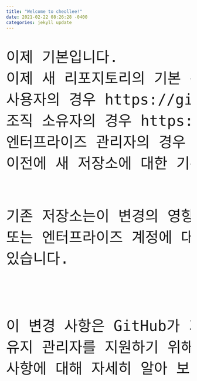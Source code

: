 ```yaml
---
title: "Welcome to cheollee!"
date: 2021-02-22 08:26:28 -0400
categories: jekyll update
---
```

<font size=12pt>
<pre>
이제 기본입니다.
이제 새 리포지토리의 기본 분기 이름은 main입니다. 다른 기본값을 설정하려면 
사용자의 경우 https://github.com/settings/repositories 페이지에서
조직 소유자의 경우 https://github.com/organizations/YOUR-ORGANIZATION/settings/repository-defaults페이지에서
엔터프라이즈 관리자의 경우 https://github.com/enterprises/YOUR-ENTERPRISE/settings/member_privileges페이지에서
이전에 새 저장소에 대한 기본 분기를 선택한 사용자, 조직 및 기업은이 변경의 영향을받지 않습니다.

기존 저장소는이 변경의 영향을받지 않습니다. 올해 말에는 사용자, 조직 또는 엔터프라이즈 계정에 대한 기존 저장소의 기본 브랜치 이름을 바꿀 수 있습니다.

이 변경 사항은 GitHub가 기본 브랜치의 이름을 변경하려는 프로젝트 및 유지 관리자를 지원하기 위해 수행하는 많은 변경 사항 중 하나입니다. 변경 사항에 대해 자세히 알아 보려면 github / renaming을 참조하십시오 .
</pre>
</font>

